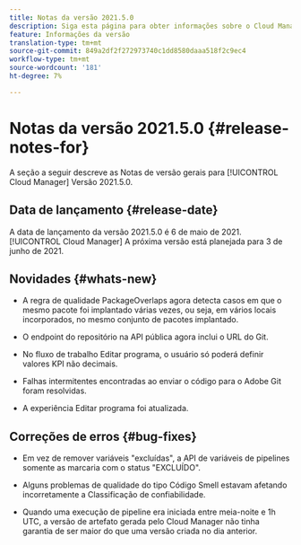 ```yaml
---
title: Notas da versão 2021.5.0
description: Siga esta página para obter informações sobre o Cloud Manager Versão 2021.5.0
feature: Informações da versão
translation-type: tm+mt
source-git-commit: 849a2df2f272973740c1dd8580daaa518f2c9ec4
workflow-type: tm+mt
source-wordcount: '181'
ht-degree: 7%

---
```


# Notas da versão 2021.5.0 {#release-notes-for}

A seção a seguir descreve as Notas de versão gerais para [!UICONTROL Cloud Manager] Versão 2021.5.0.

## Data de lançamento {#release-date}

A data de lançamento da versão 2021.5.0 é 6 de maio de 2021.
[!UICONTROL Cloud Manager]
A próxima versão está planejada para 3 de junho de 2021.

## Novidades {#whats-new}

* A regra de qualidade PackageOverlaps agora detecta casos em que o mesmo pacote foi implantado várias vezes, ou seja, em vários locais incorporados, no mesmo conjunto de pacotes implantado.

* O endpoint do repositório na API pública agora inclui o URL do Git.

* No fluxo de trabalho Editar programa, o usuário só poderá definir valores KPI não decimais.

* Falhas intermitentes encontradas ao enviar o código para o Adobe Git foram resolvidas.

* A experiência Editar programa foi atualizada.

## Correções de erros {#bug-fixes}

* Em vez de remover variáveis &quot;excluídas&quot;, a API de variáveis de pipelines somente as marcaria com o status &quot;EXCLUÍDO&quot;.

* Alguns problemas de qualidade do tipo Código Smell estavam afetando incorretamente a Classificação de confiabilidade.

* Quando uma execução de pipeline era iniciada entre meia-noite e 1h UTC, a versão de artefato gerada pelo Cloud Manager não tinha garantia de ser maior do que uma versão criada no dia anterior.
